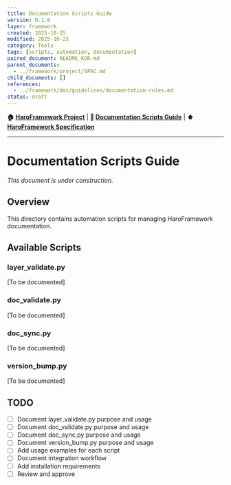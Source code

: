 ```yaml
---
title: Documentation Scripts Guide
version: 0.1.0
layer: framework
created: 2025-10-25
modified: 2025-10-25
category: Tools
tags: [scripts, automation, documentation]
paired_document: README_KOR.md
parent_documents:
  - ../framework/project/SPEC.md
child_documents: []
references:
  - ../framework/doc/guidelines/documentation-rules.md
status: draft
---
```




<!-- Navigation -->
**🏠 [HaroFramework Project](../MASTER_INDEX.md)** | **📂 [Documentation Scripts Guide](README.md)** | **⬆️ [HaroFramework Specification](../framework/project/SPEC.md)**

---
# Documentation Scripts Guide

_This document is under construction._

## Overview

This directory contains automation scripts for managing HaroFramework documentation.

## Available Scripts

### layer_validate.py
[To be documented]

### doc_validate.py
[To be documented]

### doc_sync.py
[To be documented]

### version_bump.py
[To be documented]

## TODO
- [ ] Document layer_validate.py purpose and usage
- [ ] Document doc_validate.py purpose and usage
- [ ] Document doc_sync.py purpose and usage
- [ ] Document version_bump.py purpose and usage
- [ ] Add usage examples for each script
- [ ] Document integration workflow
- [ ] Add installation requirements
- [ ] Review and approve
